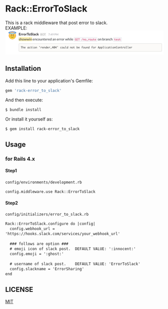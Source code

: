# Rack::ErrorToSlack
This is a rack middleware that post error to slack.  
EXAMPLE: ![](https://github.com/showwin/rack-error_to_slack/blob/master/doc/sample.png)


## Installation

Add this line to your application's Gemfile:

```ruby
gem 'rack-error_to_slack'
```

And then execute:

    $ bundle install

Or install it yourself as:

    $ gem install rack-error_to_slack

## Usage
### for Rails 4.x
#### Step1
`config/environments/development.rb`
```
config.middleware.use Rack::ErrorToSlack
```

#### Step2
`config/initializers/error_to_slack.rb`
```
Rack::ErrorToSlack.configure do |config|
  config.webhook_url = 'https://hooks.slack.com/services/your_webhook_url'
  
  ### follows are option ###
  # emoji icon of slack post.  DEFAULT VALUE: ':innocent:'
  config.emoji = ':ghost:'  
  
  # username of slack post.    DEFAULT VALUE: 'ErrorToSlack'
  config.slackname = 'ErrorSharing'
end
```

## LICENSE
[MIT](https://github.com/showwin/rack-error_to_slack/blob/master/LICENSE)
